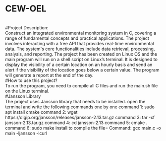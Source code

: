 # CEW-OEL
<br>
#Project Description:
<br>
Construct an integrated environmental monitoring system in C, covering a range of fundamental concepts and practical applications. The project involves interacting with a free API that provides real-time environmental data. The system's core functionalities include data retrieval, processing, analysis, and reporting. The project has been created on Linux OS and the main program will run on a shell script on Linux’s terminal. It is designed to display the visibility of a certain location on an hourly basis and send an alert if the visibility of the location goes below a certain value. The program will generate a report at the end of the day.
<br>
#How to use this project?
<br>
To run the program, you need to compile all C files and run the main.sh file on the Linux terminal.
<br>
#Jansson Library
<br>
The project uses Jansson library that needs to be installed.
open the terminal and write the following commands one by one 
command 1: sudo apt install cmake 
command 2: wget https://digip.org/jansson/releases/jansson-2.13.tar.gz
command 3: tar -xf jansson-2.13.tar.gz
command 4: cd jansson-2.13
command 5: cmake .
command 6: sudo make install
to compile the file= Command: gcc main.c -o main -ljansson -lcurl
